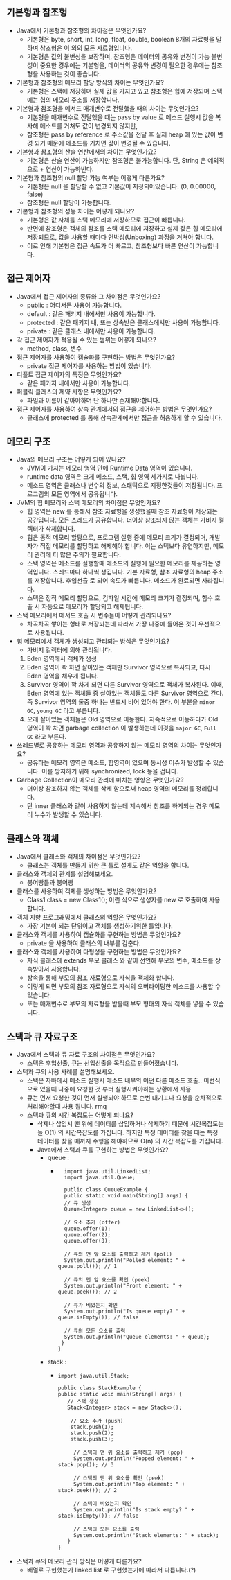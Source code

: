 ## 기본형과 참조형
- Java에서 기본형과 참조형의 차이점은 무엇인가요?
  - 기본형은 byte, short, int, long, float, double, boolean 8개의 자료형을 말하며 참조형은 이 외의 모든 자료형입니다.
  - 기본형은 값의 불변성을 보장하며, 참조형은 데이터의 공유와 변경이 가능 불변성이 중요한 경우에는 기본형을, 데이터의 공유와 변경이 필요한 경우에는 참조형을 사용하는 것이 좋습니다.
- 기본형과 참조형의 메모리 할당 방식의 차이는 무엇인가요?
  - 기본형은 스택에 저장하며 실제 값을 가지고 있고 참조형은 힙에 저장되며 스택에는 힙의 메모리 주소를 저장합니다.
- 기본형과 참조형을 메서드 매개변수로 전달했을 때의 차이는 무엇인가요? 
  - 기본형을 매개변수로 전달했을 때는 pass by value 로 메소드 실행시 값을 복사해 메소드를 거쳐도 값이 변경되지 않지만,
  - 참조형은 pass by reference 로 주소값을 전달 후 실제 heap 에 있는 값이 변경 되기 때문에 메소드를 거치면 값이 변경될 수 있습니다.  
- 기본형과 참조형의 산술 연산에서의 차이는 무엇인가요? 
  - 기본형은 산술 연산이 가능하지만 참조형은 불가능합니다. 단, String 은 예외적으로 + 연산이 가능하빈다. 
- 기본형과 참조형의 null 할당 가능 여부는 어떻게 다른가요? 
  - 기본형은 null 을 할당할 수 없고 기본값이 지정되어있습니다. (0, 0.00000, false)
  - 참조형은 null 할당이 가능합니다.
- 기본형과 참조형의 성능 차이는 어떻게 되나요?
  - 기본형은 값 자체를 스택 메모리에 저장하므로 접근이 빠릅니다.
  - 반면에 참조형은 객체의 참조를 스택 메모리에 저장하고 실제 값은 힙 메모리에 저장되므로, 값을 사용할 때마다 언박싱(Unboxing) 과정을 거쳐야 합니다.
  - 이로 인해 기본형은 접근 속도가 더 빠르고, 참조형보다 빠른 연산이 가능합니다.

## 접근 제어자
- Java에서 접근 제어자의 종류와 그 차이점은 무엇인가요? 
  - public : 어디서든 사용이 가능합니다.
  - default : 같은 패키지 내에서만 사용이 가능합니다.
  - protected : 같은 패키지 내, 또는 상속받은 클래스에서만 사용이 가능합니다.
  - private : 같은 클래스 내에서만 사용이 가능합니다.
- 각 접근 제어자가 적용될 수 있는 범위는 어떻게 되나요?
  - method, class, 변수
- 접근 제어자를 사용하여 캡슐화를 구현하는 방법은 무엇인가요?
  - private 접근 제어자를 사용하는 방법이 있습니다.
- 디폴트 접근 제어자의 특징은 무엇인가요? 
  - 같은 패키지 내에서만 사용이 가능합니다.
- 퍼블릭 클래스의 제약 사항은 무엇인가요? 
  - 파일과 이름이 같아야하며 단 하나만 존재해야합니다.
- 접근 제어자를 사용하여 상속 관계에서의 접근을 제어하는 방법은 무엇인가요?
  - 클래스에 protected 를 통해 상속관계에서만 접근을 허용하게 할 수 있습니다.
  
## 메모리 구조
- Java의 메모리 구조는 어떻게 되어 있나요?
  - JVM이 가지는 메모리 영역 안에 Runtime Data 영역이 있습니다.
  - runtime data 영역은 크게 메소드, 스택, 힙 영역 세가지로 나뉩니다.
  - 메소드 영역은 클래스나 변수의 정보, 스태틱으로 지정한것들이 저장됩니다. 프로그램의 모든 영역에서 공유됩니다.
- JVM의 힙 메모리와 스택 메모리의 차이점은 무엇인가요?
  - 힙 영역은 new 를 통해서 참조 자료형을 생성했을때 참조 자료형이 저장되는 공간입니다. 모든 스레드가 공유합니다. 더이상 참조되지 않는 객체는 가비지 컬렉터가 삭제합니다.
  - 힙은 동적 메모리 할당으로, 프로그램 실행 중에 메모리 크기가 결정되며, 개발자가 직접 메모리를 할당하고 해제해야 합니다. 이는 스택보다 유연하지만, 메모리 관리에 더 많은 주의가 필요합니다.
  - 스택 영역은 메소드를 실행할때 메소드의 실행에 필요한 메모리를 제공하는 영역입니다. 스레드마다 하나씩 생깁니다. 기본 자료형, 참조 자료형의 heap 주소를 저장합니다. 후입선출 로 되어 속도가 빠릅니다. 메소드가 완료되면 사라집니다.
  - 스택은 정적 메모리 할당으로, 컴파일 시간에 메모리 크기가 결정되며, 함수 호출 시 자동으로 메모리가 할당되고 해제됩니다.
- 스택 메모리에서 메서드 호출 시 변수들이 어떻게 관리되나요?
  - 차곡차곡 쌓이는 형태로 저장되는데 따라서 가장 나중에 들어온 것이 우선적으로 사용됩니다.
- 힙 메모리에서 객체가 생성되고 관리되는 방식은 무엇인가요?
  - 가비지 컬렉터에 의해 관리됩니다.
  1. Eden 영역에서 객체가 생성
  2. Eden 영역이 꽉 차면 살아있는 객체만 Survivor 영역으로 복사되고, 다시 Eden 영역을 채우게 됩니다.
  3. Survivor 영역이 꽉 차게 되면 다른 Survivor 영역으로 객체가 복사된다. 이때, Eden 영역에 있는 객체들 중 살아있는 객체들도 다른 Survivor 영역으로 간다. 즉 Survivor 영역의 둘중 하나는 반드시 비어 있어야 한다. 이 부분을 `minor GC`, `young GC` 라고 부릅니다.
  4. 오래 살아있는 객체들은 Old 영역으로 이동한다. 지속적으로 이동하다가 Old 영역이 꽉 차면 garbage collection 이 발생하는데 이것을 `major GC`, `Full GC` 라고 부른다.
- 쓰레드별로 공유하는 메모리 영역과 공유하지 않는 메모리 영역의 차이는 무엇인가요?
  - 공유하는 메모리 영역은 메소드, 힙영역이 있으며 동시성 이슈가 발생할 수 있습니다. 이를 방지하기 위해 synchronized, lock 등을 겁니다.
- Garbage Collection이 메모리 관리에 미치는 영향은 무엇인가요?
  - 더이상 참조하지 않는 객체를 삭제 함으로써 heap 영역의 메모리를 정리합니다.
  - 단 inner 클래스와 같이 사용하지 않는데 계속해서 참조를 하게되는 경우 메모리 누수가 발생할 수 있습니다.

## 클래스와 객체
- Java에서 클래스와 객체의 차이점은 무엇인가요?
  - 클래스는 객체를 만들기 위한 큰 틀로 설계도 같은 역할을 합니다.
- 클래스와 객체의 관계를 설명해보세요. 
  - 붕어빵틀과 붕어빵
- 클래스를 사용하여 객체를 생성하는 방법은 무엇인가요?
  - Class1 class = new Class1(); 이런 식으로 생성자를 new 로 호출하여 사용합니다. 
- 객체 지향 프로그래밍에서 클래스의 역할은 무엇인가요?
  - 가장 기본이 되는 단위이고 객체를 생성하기위한 틀입니다.
- 클래스와 객체를 사용하여 캡슐화를 구현하는 방법은 무엇인가요?
  - private 을 사용하여 클래스의 내부를 감춘다.
- 클래스와 객체를 사용하여 다형성을 구현하는 방법은 무엇인가요?
  - 자식 클래스에 extends 부모 클래스 와 같이 선언해 부모의 변수, 메소드를 상속받아서 사용합니다.
  - 상속을 통해 부모의 참조 자료형으로 자식을 객체화 합니다.
  - 이렇게 되면 부모의 참조 자료형으로 자식의 오버라이딩한 메소드를 사용할 수 있습니다.
  - 또는 매개변수로 부모의 자료형을 받을때 부모 형태의 자식 객체를 넣을 수 있습니다.

## 스택과 큐 자료구조
- Java에서 스택과 큐 자료 구조의 차이점은 무엇인가요?
  - 스택은 후입선출, 큐는 선입선출을 목적으로 만들어졌습니다.
- 스택과 큐의 사용 사례를 설명해보세요. 
  - 스택은 자바에서 메소드 실행시 메소드 내부의 어떤 다른 메소드 호출.. 이런식으로 있을때 나중에 요청한 것 부터 실행시켜야하는 상황에서 사용
  - 큐는 먼저 요청한 것이 먼저 실행되야 하므로 순번 대기표나 요청을 순차적으로 처리해야할때 사용 됩니다. rmq 
  - 스택과 큐의 시간 복잡도는 어떻게 되나요? 
    - 삭제나 삽입시 맨 위에 데이터를 삽입하거나 삭제하기 때문에 시간복잡도는 늘 O(1) 의 시간복잡도를 가집니다. 하지만 특정 데이터를 찾을 때는 특정 데이터를 찾을 때까지 수행을 해야하므로 O(n) 의 시간 복잡도를 가집니다.
    - Java에서 스택과 큐를 구현하는 방법은 무엇인가요?
      - queue : 
        - ```commandline
            import java.util.LinkedList;
            import java.util.Queue;
          
            public class QueueExample {
            public static void main(String[] args) {
            // 큐 생성
            Queue<Integer> queue = new LinkedList<>();

            // 요소 추가 (offer)
            queue.offer(1);
            queue.offer(2);
            queue.offer(3);

            // 큐의 맨 앞 요소를 출력하고 제거 (poll)
            System.out.println("Polled element: " + queue.poll()); // 1

            // 큐의 맨 앞 요소를 확인 (peek)
            System.out.println("Front element: " + queue.peek()); // 2

            // 큐가 비었는지 확인
            System.out.println("Is queue empty? " + queue.isEmpty()); // false
 
            // 큐의 모든 요소를 출력
            System.out.println("Queue elements: " + queue);
           }
          }
          ```
      - stack :
        - ``` 
          import java.util.Stack;
  
          public class StackExample {
          public static void main(String[] args) {
             // 스택 생성
             Stack<Integer> stack = new Stack<>();

              // 요소 추가 (push)
              stack.push(1);
              stack.push(2);
              stack.push(3);

               // 스택의 맨 위 요소를 출력하고 제거 (pop)
               System.out.println("Popped element: " + stack.pop()); // 3

               // 스택의 맨 위 요소를 확인 (peek)
               System.out.println("Top element: " + stack.peek()); // 2

               // 스택이 비었는지 확인
               System.out.println("Is stack empty? " + stack.isEmpty()); // false

               // 스택의 모든 요소를 출력
               System.out.println("Stack elements: " + stack);
             }
          }

          ```
- 스택과 큐의 메모리 관리 방식은 어떻게 다른가요?
  - 배열로 구현했는가 linked list 로 구현했는가에 따라서 다릅니다.(?)